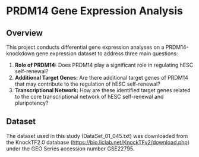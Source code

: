 # PRDM14 Gene Expression Analysis

## Overview

This project conducts differential gene expression analyses on a PRDM14-knockdown gene expression dataset to address three main questions:

1. **Role of PRDM14:** Does PRDM14 play a significant role in regulating hESC self-renewal?
2. **Additional Target Genes:** Are there additional target genes of PRDM14 that may contribute to the regulation of hESC self-renewal?
3. **Transcriptional Network:** How are these identified target genes related to the core transcriptional network of hESC self-renewal and pluripotency?

## Dataset
The dataset used in this study (DataSet_01_045.txt) was downloaded from the KnockTF2.0 database (https://bio.liclab.net/KnockTFv2/download.php) under the GEO Series accession number GSE22795. 
